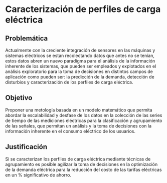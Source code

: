 Caracterización de perfiles de carga eléctrica
===

## Problemática
Actualmente con la creciente integración de sensores en las máquinas y sistemas eléctricos se estan recolectando datos que antes no se tenían, estos datos abren un nuevo paradigma para el análisis de la información inherente de los sistemas, que pueden ser empleados y explotados en el análisis exploratorio para la toma de decisiones en distintos campos de aplicación como pueden ser: la predicción de la demanda, detección de disturbios y caracterización de los perfiles de carga eléctrica.

## Objetivo
Proponer una metología basada en un modelo matemático que permita abordar la escalabilidad y desfase de los datos en la colección de las series de tiempo de las mediciones eléctricas para la clasificación y agrupamiento de las señales, que permitan un análisis y la toma de decisiones con la información inherente en el consumo eléctrico de los usuarios.

## Justificación
Si se caracterizan los perfiles de carga eléctrica mediante técnicas de agrupamiento es posible agilizar la toma de decisiones en la optimización de la demanda eléctrica para la reducción del costo de las tarifas eléctricas en un % significativo de ahorro.
